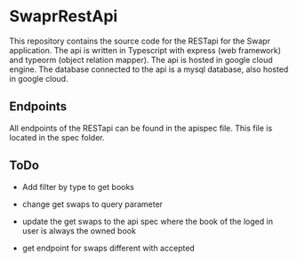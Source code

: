 # SwaprRestApi
This repository contains the source code for the RESTapi for the Swapr application. The api is written in Typescript with express (web framework) and typeorm (object relation mapper). The api is hosted in google cloud engine. The database connected to the api is a mysql database, also hosted in google cloud.

## Endpoints
All endpoints of the RESTapi can be found in the apispec file. This file is located in the spec folder.

## ToDo
- Add filter by type to get books

- change get swaps to query parameter
- update the get swaps to the api spec where the book of the loged in user is always the owned book
- get endpoint for swaps different with accepted
